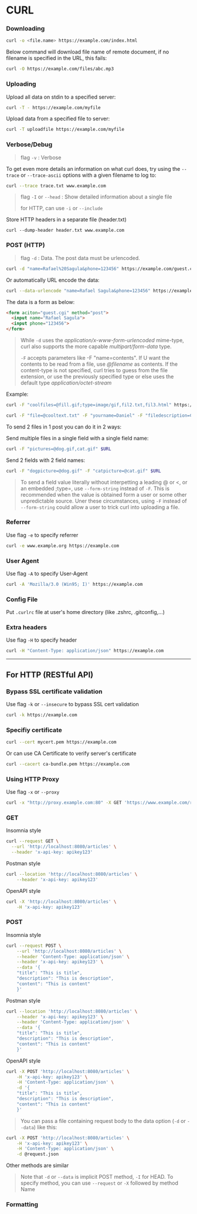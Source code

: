 # CURL

### Downloading

```sh
curl -o <file.name> https://example.com/index.html
```

Below command will download file name of remote document, if no filename is specified in the URL, this fails:

```sh
curl -O https://example.com/files/abc.mp3
```

### Uploading

Upload all data on stdin to a specified server:

```sh
curl -T - https://example.com/myfile
```

Upload data from a specified file to server:

```sh
curl -T uploadfile https://example.com/myfile
```

### Verbose/Debug

> flag `-v` : Verbose

To get even more details an information on what curl does, try using the `--trace` or `--trace-ascii` options with a given filename to log to:

```sh
curl --trace trace.txt www.example.com
```

> flag `-I` or `--head` : Show detailed information about a single file
>
> for HTTP, can use `-i` or `--include`

Store HTTP headers in a separate file (header.txt)

```curl
curl --dump-header header.txt www.example.com
```

### POST (HTTP)

> flag `-d` : Data. The post data must be urlencoded.

```sh
curl -d "name=Rafael%20Sagula&phone=123456" https://example.com/guest.cgi
```

Or automatically URL encode the data:

```sh
curl --data-urlencode "name=Rafael Sagula&phone=123456" https://example.com/guest.cgi
```

The data is a form as below:

```html
<form aciton="guest.cgi" method="post">
  <input name="Rafael Sagula">
  <input phone="123456">
</form>
```

> While `-d` uses the _application/x-www-form-urlencoded_ mime-type, curl also supports the more capable _multipart/form-data_ type.
>
> `-F` accepts parameters like -F "name=contents". If U want the contents to be read from a file, use _@filename_ as contents. If the content-type is not specified, curl tries to guess from the file extension, or use the previously specified type or else uses the default type _application/octet-stream_

Example:

```sh
curl -F "coolfiles=@fill.gif;type=image/gif,fil2.txt,fil3.html" https://example.com/postit.cgi
```

```sh
curl -F "file=@cooltext.txt" -F "yourname=Daniel" -F "filedescription=Cool text file with cool text inside" https://example.com/postit.cgi
```

To send 2 files in 1 post you can do it in 2 ways:

Send multiple files in a single field with a single field name:

```sh
curl -F "pictures=@dog.gif,cat.gif" $URL
```

Send 2 fields with 2 field names:

```sh
curl -F "dogpicture=@dog.gif" -F "catpicture=@cat.gif" $URL
```

> To send a field value literally without interpetting a leading @ or <, or an embedded ;type=, use `--form-string` instead of `-F`. This is recommended when the value is obtained form a user or some other unpredictable source. Uner these circumstances, using `-F` instead of `--form-string` could allow a user to trick curl into uploading a file.

### Referrer

Use flag `-e` to specify referrer

```sh
curl -e www.example.org https://example.com
```

### User Agent

Use flag `-A` to specify User-Agent

```sh
curl -A 'Mozilla/3.0 (Win95; I)' https://example.com
```

### Config File

Put `.curlrc` file at user's home directory (like .zshrc, .gitconfig,...)

### Extra headers

Use flag `-H` to specify header

```sh
curl -H "Content-Type: application/json" https://example.com
```

---

## For HTTP (RESTful API)

### Bypass SSL certificate validation

Use flag `-k` or `--insecure` to bypass SSL cert validation

```sh
curl -k https://example.com
```

### Specifiy certificate

```sh
curl --cert mycert.pem https://example.com
```

Or can use CA Certificate to verify server's certificate

```sh
curl --cacert ca-bundle.pem https://example.com
```



### Using HTTP Proxy

Use flag `-x` or `--proxy`

```sh
curl -x "http://proxy.example.com:80" -X GET 'https://www.example.com/resources'
```





### GET

Insomnia style

```sh
curl --request GET \
  --url 'http://localhost:8080/articles' \
  --header 'x-api-key: apikey123'
```

Postman style

```sh
curl --location 'http://localhost:8080/articles' \
	--header 'x-api-key: apikey123'
```

OpenAPI style

```sh
curl -X 'http://localhost:8080/articles' \
	-H 'x-api-key: apikey123'
```



### POST

Insomnia style

```sh
curl --request POST \
	--url 'http://localhost:8080/articles' \
	--header 'Content-Type: application/json' \
	--header 'x-api-key: apikey123' \
	--data '{
	"title": "This is title",
	"description": "This is description",
	"content": "This is content"
	}'
```

Postman style

```sh
curl --location 'http://localhost:8080/articles' \
	--header 'x-api-key: apikey123' \
	--header 'Content-Type: application/json' \
	--data '{
	"title": "This is title",
	"description": "This is description",
	"content": "This is content"
	}'
```

OpenAPI style

```sh
curl -X POST 'http://localhost:8080/articles' \
	-H 'x-api-key: apikey123' \
	-H 'Content-Type: application/json' \
	-d '{
	"title": "This is title",
	"description": "This is description",
	"content": "This is content"
	}'
```

> You can pass a file containing request body to the data option (`-d` or `--data`) like this:

```sh
curl -X POST 'http://localhost:8080/articles' \
	-H 'x-api-key: apikey123' \
	-H 'Content-Type: application/json' \
	-d @request.json
```

Other methods are similar

> Note that `-d` or `--data` is implicit POST method, `-I` for HEAD. To specify method, you can use `--request` or `-X` followed by method Name

### Formatting